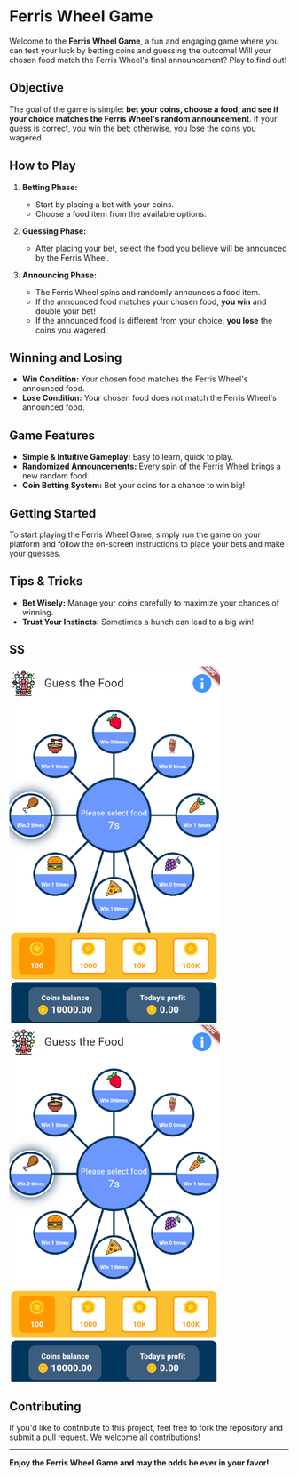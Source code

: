 # Ferris Wheel Game

Welcome to the **Ferris Wheel Game**, a fun and engaging game where you can test your luck by betting coins and guessing the outcome! Will your chosen food match the Ferris Wheel's final announcement? Play to find out!

## Objective

The goal of the game is simple: **bet your coins, choose a food, and see if your choice matches the Ferris Wheel's random announcement**. If your guess is correct, you win the bet; otherwise, you lose the coins you wagered.

## How to Play

1. **Betting Phase:**
   - Start by placing a bet with your coins.
   - Choose a food item from the available options.

2. **Guessing Phase:**
   - After placing your bet, select the food you believe will be announced by the Ferris Wheel.

3. **Announcing Phase:**
   - The Ferris Wheel spins and randomly announces a food item.
   - If the announced food matches your chosen food, **you win** and double your bet!
   - If the announced food is different from your choice, **you lose** the coins you wagered.

## Winning and Losing

- **Win Condition:** Your chosen food matches the Ferris Wheel's announced food.
- **Lose Condition:** Your chosen food does not match the Ferris Wheel's announced food.

## Game Features

- **Simple & Intuitive Gameplay:** Easy to learn, quick to play.
- **Randomized Announcements:** Every spin of the Ferris Wheel brings a new random food.
- **Coin Betting System:** Bet your coins for a chance to win big!

## Getting Started

To start playing the Ferris Wheel Game, simply run the game on your platform and follow the on-screen instructions to place your bets and make your guesses.

## Tips & Tricks

- **Bet Wisely:** Manage your coins carefully to maximize your chances of winning.
- **Trust Your Instincts:** Sometimes a hunch can lead to a big win!

## SS

![Ferris Wheel Game](ss/home.PNG)
![Ferris Wheel Game](ss/home.PNG)

## Contributing

If you'd like to contribute to this project, feel free to fork the repository and submit a pull request. We welcome all contributions!

---

**Enjoy the Ferris Wheel Game and may the odds be ever in your favor!**
